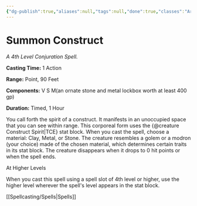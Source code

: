 ```yaml
---
{"dg-publish":true,"aliases":null,"tags":null,"done":true,"classes":"Artificer,","spellLevel":4,"school":"Conjuration","source":"TCE","permalink":"/spells/summon-construct/","dgHomeLink":false,"dgPassFrontmatter":true}
---
```


# Summon Construct
*A 4th Level Conjuration Spell.*

**Casting Time:** 1 Action

**Range:** Point, 90 Feet

**Components:** V S M(an ornate stone and metal lockbox worth at least 400 gp)

**Duration:** Timed, 1 Hour

You call forth the spirit of a construct. It manifests in an unoccupied space that you can see within range. This corporeal form uses the {@creature Construct Spirit|TCE} stat block. When you cast the spell, choose a material: Clay, Metal, or Stone. The creature resembles a golem or a modron (your choice) made of the chosen material, which determines certain traits in its stat block. The creature disappears when it drops to 0 hit points or when the spell ends.

At Higher Levels

When you cast this spell using a spell slot of 4th level or higher, use the higher level wherever the spell's level appears in the stat block.

[[Spellcasting/Spells|Spells]]